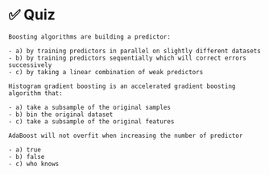 # ✅ Quiz

```{admonition} Question
Boosting algorithms are building a predictor:

- a) by training predictors in parallel on slightly different datasets
- b) by training predictors sequentially which will correct errors successively
- c) by taking a linear combination of weak predictors
```

```{admonition} Question
Histogram gradient boosting is an accelerated gradient boosting algorithm that:

- a) take a subsample of the original samples
- b) bin the original dataset
- c) take a subsample of the original features
```

```{admonition} Question
AdaBoost will not overfit when increasing the number of predictor

- a) true
- b) false
- c) who knows
```
